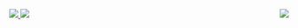 <!-- [![Anurag's GitHub stats]() -->
<!-- [![Top Langs](https://github-readme-stats.vercel.app/api/top-langs/?username=AnisDhia&theme=radical)](https://github.com/anuraghazra/github-readme-stats) -->

<!-- [![Top Langs]() -->
<!-- [![GitHub Streak]() -->

<div class="row" style="display: flex">
  <div class="column" style="flex: 50%;">
    <a href="">
      <img align="top" src="https://github-readme-stats.vercel.app/api?username=AnisDhia&count_private=true&show_icons=true&theme=onedark&include_all_commits=true"/>
    </a>
    <a>
      <img aling="center" src="https://github-readme-streak-stats.herokuapp.com?user=AnisDhia&theme=onedark&date_format=M%20j%5B%2C%20Y%5D"/>
    </a>
  </div class="column" style="flex: 50%;">
  
  <a href="">
    <img align="center" src="https://github-readme-stats.vercel.app/api/top-langs/?username=AnisDhia&theme=onedark&langs_count=8"/>
  </a>
</div>

